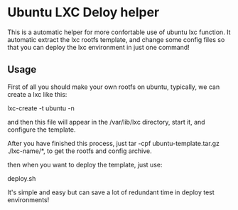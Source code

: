 Ubuntu LXC Deloy helper
========================

This is a automatic helper for more confortable use of ubuntu lxc function.
It automatic extract the lxc rootfs template, and change some config files so that you can deploy the lxc environment in just one command!


## Usage

First of all you should make your own rootfs on ubuntu, typically, we can create a lxc like this:

lxc-create -t ubuntu -n <lxc-name>

and then this file will appear in the /var/lib/lxc directory, start it, and configure the template.

After you have finished this process, just tar -cpf ubuntu-template.tar.gz ./lxc-name/*, to get the rootfs and config archive.

then when you want to deploy the template, just use:

deploy.sh <lxc-name> <bridge-name> <ip-address> <gw-address>

It's simple and easy but can save a lot of redundant time in deploy test environments!